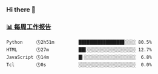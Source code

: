 ### Hi there 👋

<!-- waka-box start -->
### <a href="https://gist.github.com/b3f90cfdb958d2401b019f821c34c859" target="_blank">📊 每周工作报告</a>
```text
Python     🕓2h51m         ████████████████▉░░░░ 80.5%
HTML       🕓27m           ██▋░░░░░░░░░░░░░░░░░░ 12.7%
JavaScript 🕓14m           █▍░░░░░░░░░░░░░░░░░░░  6.8%
Tcl        🕓0s            ░░░░░░░░░░░░░░░░░░░░░  0.0%
```
<!-- waka-box end -->

<!--
**yiningv/yiningv** is a ✨ _special_ ✨ repository because its `README.md` (this file) appears on your GitHub profile.
Here are some ideas to get you started:
- 🔭 I’m currently working on ...
- 🌱 I’m currently learning ...
- 👯 I’m looking to collaborate on ...
- 🤔 I’m looking for help with ...
- 💬 Ask me about ...
- 📫 How to reach me: ...
- 😄 Pronouns: ...
- ⚡ Fun fact: ...
-->
